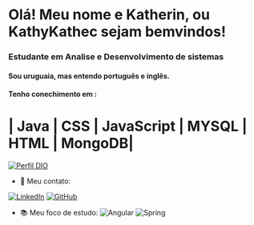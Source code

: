 
# Olá!  Meu nome e Katherin, ou KathyKathec sejam bemvindos! 


### Estudante em Analise e Desenvolvimento de sistemas
#### Sou uruguaia, mas entendo português e inglês.
#### Tenho conechimento em :
# | Java | CSS | JavaScript | MYSQL | HTML | MongoDB| 

[![Perfil DIO](https://img.shields.io/badge/-Meu%20Perfil%20na%20DIO-30A3DC?style=for-the-badge)](https://www.dio.me/users/katherinpereda19)



 - 📱 Meu contato:

 [![LinkedIn](https://img.shields.io/badge/LinkedIn-0077B5?style=for-the-badge&logo=linkedin&logoColor=white)](https://www.linkedin.com/in/katherin-pereda-63b51b1b2/)
[![GitHub](https://img.shields.io/badge/GitHub-100000?style=for-the-badge&logo=github&logoColor=white)](https://github.com/KathyKathec)

- 📚 Meu foco de estudo:
![Angular](https://img.shields.io/badge/Angular-DD0031?style=for-the-badge&logo=angular&logoColor=white)
![Spring](https://img.shields.io/badge/spring-%236DB33F.svg?style=for-the-badge&logo=spring&logoColor=white)

